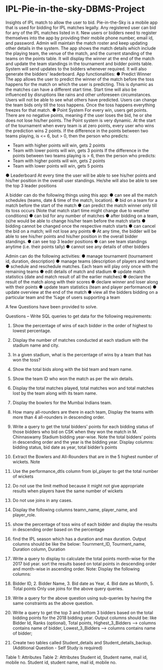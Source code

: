 # IPL-Pie-in-the-sky-DBMS-Project
Insights of IPL match to allow the user to bid.
Pie-in-the-Sky is a mobile app that is used for bidding for IPL matches legally. Any registered user can bid for any of the IPL matches listed in it. New users or bidders need to register themselves into the app by providing their mobile phone number, email id, and password. Admin will maintain the match roster and keep updating other details in the system.
The app shows the match details which include the playing team, the venue of the match, and the current standing of the teams on the points table. It will display the winner at the end of the match and update the team standings in the tournament and bidder points table. System will send updates to the bidders whenever required. It will also generate the bidders' leaderboard.
App functionalities:
●	Predict Winner
The app allows the user to predict the winner of the match before the toss happens for the match on which the user is predicting. This is dynamic as the matches can have a different start time. Start time will also be influenced by disruptions like rains and other unforeseen circumstances. Users will not be able to see what others have predicted. Users can change the team bids only till the toss happens. Once the toss happens everything freezes for that match.
●	Point System
For every win, users get points. There are no negative points, meaning if the user loses the bid, he or she does not lose his/her points. The Point system is very dynamic. 
At the start of the tournament when every team is at zero points, every user who wins the prediction wins 2 points.
If the difference in the points between two teams playing, is <= 6, but > 0, then the person who predicts: 
-	Team with higher points will win, gets 2 points 
-	Team with lower points will win, gets 3 points
If the difference in the points between two teams playing is > 6, then the person who predicts: 
-	Team with higher points will win, gets 2 points 
-	Team with lower points will win, gets 5 points

●	Leaderboard
At every time the user will be able to see his/her points and his/her position in the overall user standings. He/she will also be able to see the top 3 leader positions

A bidder can do the following things using this app:
●	can see all the match schedules (teams, date & time of the match, location). 
●	bid on a team for a match before the start of the match 
●	can predict the match winner only till its toss occurs (Note that match start time might change due to weather conditions)
●	can bid for any number of matches
●	after bidding on a team, (s)he would be able to change his/her team before the match starts
●	bidding cannot be changed once the respective match starts
●	can cancel the bid on a match; will not lose any points
●	At any time, the bidder will be able to see his/her points and his/her position in the overall bidder standings. 
●	can see top 3 leader positions
●	can see team standings anytime (i.e. their points tally)
●	cannot see any details of other bidders

Admin can do the following activities:
●	manage tournament (tournament id, duration, description)
●	manage teams (description of players and team)
●	schedule and reschedule matches. Each team will play only once with the remaining teams
●	edit details of match and stadium
●	update match statistics (date and match result of all the earlier matches)
●	declare the result of the match along with their scores
●	declare winner and loser along with their points
●	update team statistics (team and player performance)
●	update overview at the end of the match
●	view all the bidders bidding on a particular team and the %age of users supporting a team





A few Questions have been provided to solve.



Questions – Write SQL queries to get data for the following requirements:

1.	Show the percentage of wins of each bidder in the order of highest to lowest percentage.

2.	Display the number of matches conducted at each stadium with the stadium name and city.

3.	In a given stadium, what is the percentage of wins by a team that has won the toss?

4.	Show the total bids along with the bid team and team name.

5.	Show the team ID who won the match as per the win details.

6.	Display the total matches played, total matches won and total matches lost by the team along with its team name.

7.	Display the bowlers for the Mumbai Indians team.

8.	How many all-rounders are there in each team, Display the teams with more than 4 
all-rounders in descending order.


9.	 Write a query to get the total bidders' points for each bidding status of those bidders who bid on CSK when they won the match in M. Chinnaswamy Stadium bidding year-wise.
 Note the total bidders’ points in descending order and the year is the bidding year.
               Display columns: bidding status, bid date as year, total bidder’s points

10.	Extract the Bowlers and All-Rounders that are in the 5 highest number of wickets.
Note 
1. Use the performance_dtls column from ipl_player to get the total number of wickets
 2. Do not use the limit method because it might not give appropriate results when players have the same number of wickets
3.	Do not use joins in any cases.
4.	Display the following columns teamn_name, player_name, and player_role.

11.	show the percentage of toss wins of each bidder and display the results in descending order based on the percentage

12.	find the IPL season which has a duration and max duration.
Output columns should be like the below:
 Tournment_ID, Tourment_name, Duration column, Duration

13.	Write a query to display to calculate the total points month-wise for the 2017 bid year. sort the results based on total points in descending order and month-wise in ascending order.
Note: Display the following columns:
1.	Bidder ID, 2. Bidder Name, 3. Bid date as Year, 4. Bid date as Month, 5. Total points
Only use joins for the above query queries.

14.	Write a query for the above question using sub-queries by having the same constraints as the above question.

15.	Write a query to get the top 3 and bottom 3 bidders based on the total bidding points for the 2018 bidding year.
Output columns should be:
like
Bidder Id, Ranks (optional), Total points, Highest_3_Bidders --> columns contains name of bidder, Lowest_3_Bidders  --> columns contains name of bidder;

16.	Create two tables called Student_details and Student_details_backup. (Additional Question - Self Study is required)

Table 1: Attributes 		Table 2: Attributes
Student id, Student name, mail id, mobile no.	Student id, student name, mail id, mobile no.
